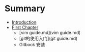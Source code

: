# Summary

* [Introduction](README.md)
* [First Chapter](chapter1.md)
   * [vim guide.md](vim guide.md)
   * [git的使用入门](git guide.md)
   * Gitbook 安装

